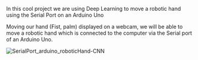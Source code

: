 In this cool project we are using Deep Learning to move a robotic hand using the Serial Port on an Arduino Uno

Moving our hand (Fist, palm) displayed on a webcam, we will be able to move a robotic hand which is connected to the computer via the Serial port of an Arduino Uno.


![SerialPort_arduino_roboticHand-CNN](https://user-images.githubusercontent.com/38459325/117177088-ea431600-add0-11eb-8535-8d786ad95208.gif)
